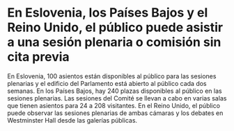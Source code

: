 # En Eslovenia, los Países Bajos y el Reino Unido, el público puede asistir a una sesión plenaria o comisión sin cita previa

En Eslovenia, 100 asientos están disponibles al público para las sesiones plenarias y el edificio del Parlamento está abierto al público cada dos semanas. En los Países Bajos, hay 240 plazas disponibles al público en las sesiones plenarias. Las sesiones del Comité se llevan a cabo en varias salas que tienen asientos para 24 a 208 visitantes. En el Reino Unido, el público puede observar las sesiones plenarias de ambas cámaras y los debates en Westminster Hall desde las galerías públicas. 
